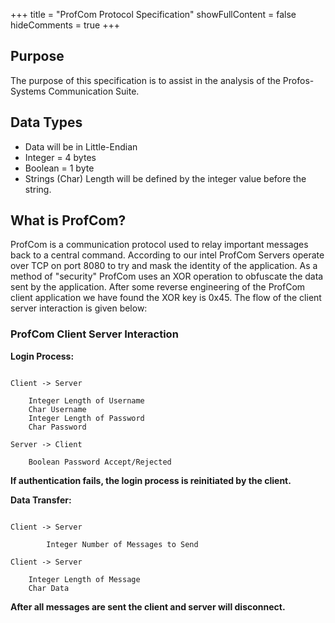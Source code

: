 +++
title = "ProfCom Protocol Specification"
showFullContent = false
hideComments = true
+++

## Purpose

The purpose of this specification is to assist in the analysis of the Profos-Systems Communication Suite.

## Data Types

* Data will be in Little-Endian
* Integer = 4 bytes
* Boolean = 1 byte
* Strings (Char) Length will be defined by the integer value before the string.

## What is ProfCom?

ProfCom is a communication protocol used to relay important messages back to a central command. According to our intel ProfCom Servers operate over TCP on port 8080 to try and mask the identity of the application. As a method of "security" ProfCom uses an XOR operation to obfuscate the data sent by the application. After some reverse engineering of the ProfCom client application we have found the XOR key is 0x45. The flow of the client server interaction is given below:

### ProfCom Client Server Interaction

**Login Process:**

```

Client -> Server

    Integer Length of Username
    Char Username
    Integer Length of Password
    Char Password

Server -> Client

    Boolean Password Accept/Rejected

```

**If authentication fails, the login process is reinitiated by the client.**

**Data Transfer:**

```

Client -> Server

        Integer Number of Messages to Send

Client -> Server

    Integer Length of Message
    Char Data

```

**After all messages are sent the client and server will disconnect.**


